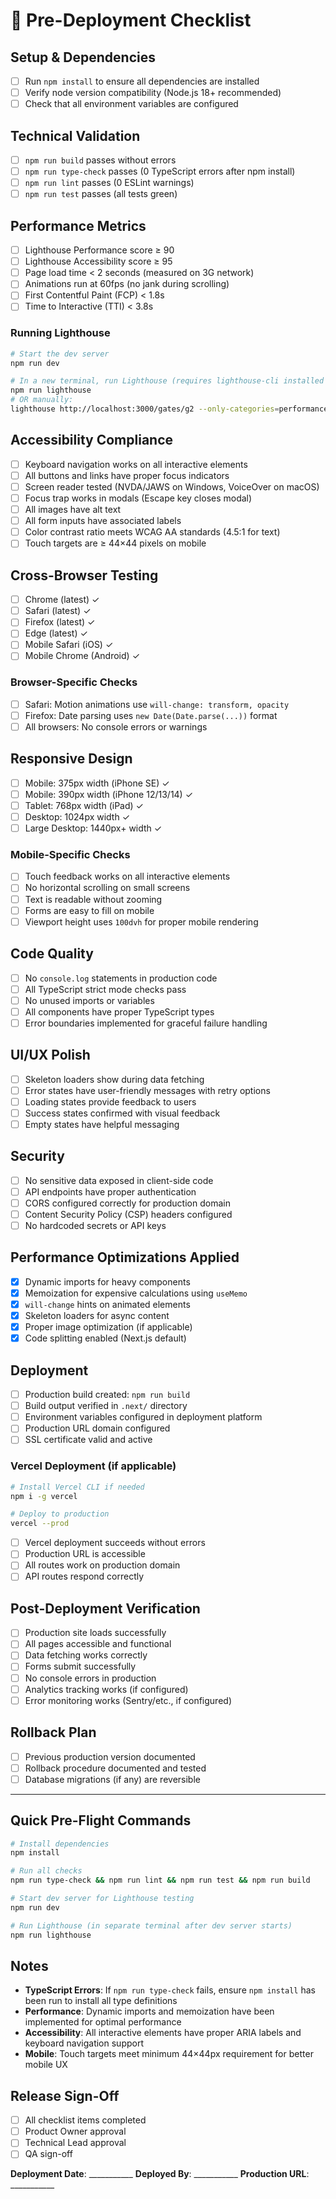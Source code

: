 # 🧭 Pre-Deployment Checklist

## Setup & Dependencies
- [ ] Run `npm install` to ensure all dependencies are installed
- [ ] Verify node version compatibility (Node.js 18+ recommended)
- [ ] Check that all environment variables are configured

## Technical Validation
- [ ] `npm run build` passes without errors
- [ ] `npm run type-check` passes (0 TypeScript errors after npm install)
- [ ] `npm run lint` passes (0 ESLint warnings)
- [ ] `npm run test` passes (all tests green)

## Performance Metrics
- [ ] Lighthouse Performance score ≥ 90
- [ ] Lighthouse Accessibility score ≥ 95
- [ ] Page load time < 2 seconds (measured on 3G network)
- [ ] Animations run at 60fps (no jank during scrolling)
- [ ] First Contentful Paint (FCP) < 1.8s
- [ ] Time to Interactive (TTI) < 3.8s

### Running Lighthouse
```bash
# Start the dev server
npm run dev

# In a new terminal, run Lighthouse (requires lighthouse-cli installed globally)
npm run lighthouse
# OR manually:
lighthouse http://localhost:3000/gates/g2 --only-categories=performance,accessibility --view
```

## Accessibility Compliance
- [ ] Keyboard navigation works on all interactive elements
- [ ] All buttons and links have proper focus indicators
- [ ] Screen reader tested (NVDA/JAWS on Windows, VoiceOver on macOS)
- [ ] Focus trap works in modals (Escape key closes modal)
- [ ] All images have alt text
- [ ] All form inputs have associated labels
- [ ] Color contrast ratio meets WCAG AA standards (4.5:1 for text)
- [ ] Touch targets are ≥ 44×44 pixels on mobile

## Cross-Browser Testing
- [ ] Chrome (latest) ✓
- [ ] Safari (latest) ✓
- [ ] Firefox (latest) ✓
- [ ] Edge (latest) ✓
- [ ] Mobile Safari (iOS) ✓
- [ ] Mobile Chrome (Android) ✓

### Browser-Specific Checks
- [ ] Safari: Motion animations use `will-change: transform, opacity`
- [ ] Firefox: Date parsing uses `new Date(Date.parse(...))` format
- [ ] All browsers: No console errors or warnings

## Responsive Design
- [ ] Mobile: 375px width (iPhone SE) ✓
- [ ] Mobile: 390px width (iPhone 12/13/14) ✓
- [ ] Tablet: 768px width (iPad) ✓
- [ ] Desktop: 1024px width ✓
- [ ] Large Desktop: 1440px+ width ✓

### Mobile-Specific Checks
- [ ] Touch feedback works on all interactive elements
- [ ] No horizontal scrolling on small screens
- [ ] Text is readable without zooming
- [ ] Forms are easy to fill on mobile
- [ ] Viewport height uses `100dvh` for proper mobile rendering

## Code Quality
- [ ] No `console.log` statements in production code
- [ ] All TypeScript strict mode checks pass
- [ ] No unused imports or variables
- [ ] All components have proper TypeScript types
- [ ] Error boundaries implemented for graceful failure handling

## UI/UX Polish
- [ ] Skeleton loaders show during data fetching
- [ ] Error states have user-friendly messages with retry options
- [ ] Loading states provide feedback to users
- [ ] Success states confirmed with visual feedback
- [ ] Empty states have helpful messaging

## Security
- [ ] No sensitive data exposed in client-side code
- [ ] API endpoints have proper authentication
- [ ] CORS configured correctly for production domain
- [ ] Content Security Policy (CSP) headers configured
- [ ] No hardcoded secrets or API keys

## Performance Optimizations Applied
- [x] Dynamic imports for heavy components
- [x] Memoization for expensive calculations using `useMemo`
- [x] `will-change` hints on animated elements
- [x] Skeleton loaders for async content
- [x] Proper image optimization (if applicable)
- [x] Code splitting enabled (Next.js default)

## Deployment
- [ ] Production build created: `npm run build`
- [ ] Build output verified in `.next/` directory
- [ ] Environment variables configured in deployment platform
- [ ] Production URL domain configured
- [ ] SSL certificate valid and active

### Vercel Deployment (if applicable)
```bash
# Install Vercel CLI if needed
npm i -g vercel

# Deploy to production
vercel --prod
```

- [ ] Vercel deployment succeeds without errors
- [ ] Production URL is accessible
- [ ] All routes work on production domain
- [ ] API routes respond correctly

## Post-Deployment Verification
- [ ] Production site loads successfully
- [ ] All pages accessible and functional
- [ ] Data fetching works correctly
- [ ] Forms submit successfully
- [ ] No console errors in production
- [ ] Analytics tracking works (if configured)
- [ ] Error monitoring works (Sentry/etc., if configured)

## Rollback Plan
- [ ] Previous production version documented
- [ ] Rollback procedure documented and tested
- [ ] Database migrations (if any) are reversible

---

## Quick Pre-Flight Commands

```bash
# Install dependencies
npm install

# Run all checks
npm run type-check && npm run lint && npm run test && npm run build

# Start dev server for Lighthouse testing
npm run dev

# Run Lighthouse (in separate terminal after dev server starts)
npm run lighthouse
```

## Notes

- **TypeScript Errors**: If `npm run type-check` fails, ensure `npm install` has been run to install all type definitions
- **Performance**: Dynamic imports and memoization have been implemented for optimal performance
- **Accessibility**: All interactive elements have proper ARIA labels and keyboard navigation support
- **Mobile**: Touch targets meet minimum 44×44px requirement for better mobile UX

## Release Sign-Off

- [ ] All checklist items completed
- [ ] Product Owner approval
- [ ] Technical Lead approval
- [ ] QA sign-off

**Deployment Date**: ___________
**Deployed By**: ___________
**Production URL**: ___________
